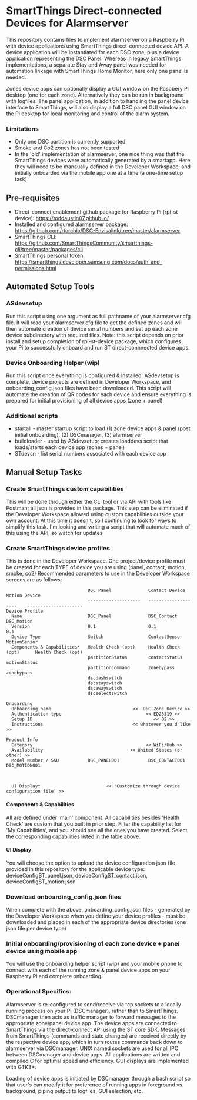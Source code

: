 # SmartThings Direct-connected Devices for Alarmserver

This repository contains files to implement alarmserver on a Raspberry Pi with device applications using SmartThings direct-connected device API.  A device application will be instantiated for each DSC zone, plus a device application representing the DSC Panel.  Whereas in legacy SmartThings implementations, a separate Stay and Away panel was needed for automation linkage with SmartThings Home Monitor, here only one panel is needed.

Zones device apps can optionally display a GUI window on the Raspbery Pi desktop (one for each zone).  Alternatively they can be run in background with logfiles.
The panel application, in addition to handling the panel device interface to SmartThings, will also display a full DSC panel GUI window on the Pi desktop for local monitoring and control of the alarm system.

### Limitations
- Only one DSC partition is currently supported
- Smoke and Co2 zones has not been tested
- In the 'old' implementation of alarmserver, one nice thing was that the SmartThings devices were automatically generated by a smartapp.  Here they will need to be manaually defined in the Developer Workspace, and initially onboarded via the mobile app one at a time (a one-time setup task)

## Pre-requisites
- Direct-connect enablement github package for Raspberry Pi (rpi-st-device): https://toddaustin07.github.io/
- Installed and configured alarmserver package: https://github.com/rtorchia/DSC-Envisalink/tree/master/alarmserver
- SmartThings CLI:  https://github.com/SmartThingsCommunity/smartthings-cli/tree/master/packages/cli
- SmartThings personal token: https://smartthings.developer.samsung.com/docs/auth-and-permissions.html

## Automated Setup Tools

### ASdevsetup
Run this script using one argument as full pathname of your alarmserver.cfg file.  It will read your alarmserver.cfg file to get the defined zones and will then automate creation of device serial numbers and set up each zone device subdirectory with required files.  Note: this script depends on prior install and setup completion of rpi-st-device package, which configures your Pi to successfully onboard and run ST direct-connnected device apps.

### Device Onboarding Helper (wip)
Run this script once everything is configured & installed: ASdevsetup is complete, device projects are defined in Developer Workspace, and onboarding_config.json files have been downloaded.
This script will automate the creation of QR codes for each device and ensure everything is prepared for initial provisioning of all device apps (zone + panel)

### Additional scripts
- startall - master startup script to load (1) zone device apps & panel (post initial onboarding), (2) DSCmanager, (3) alarmserver
- buildloader - used by ASdevsetup; creates loaddevs script that loads/starts each device app (zones + panel)
- STdevsn - list serial numbers associated with each device app


## Manual Setup Tasks

### Create SmartThings custom capabilities 
This will be done through either the CLI tool or via API with tools like Postman; all json is provided in this package.
This step can be eliminated if the Developer Workspace allowed using custom capabilities outside your own account.  At this time it doesn't, so I continuing to look for ways to simplify this task.  I'm looking and writing a script that will automate much of this using the API, so watch for updates.

### Create SmartThings device profiles
This is done in the Developer Workspace.  One project/device profile must be created for each TYPE of device you are using (panel, contact, motion, smoke, co2)
Recommended parameters to use in the Developer Workspace screens are as follows:
```
                               DSC Panel              Contact Device          Motion Device        
                               --------------------   --------------------    ---------------------
Device Profile
  Name                         DSC_Panel              DSC_Contact             DSC_Motion     
  Version                      0.1                    0.1                     0.1
  Device Type                  Switch                 ContactSensor           MotionSensor
  Components & Capabilities*   Health Check (opt)     Health Check (opt)      Health Check (opt)
                               partitionStatus        contactStatus           motionStatus
                               partitioncommand       zonebypass              zonebypass
                               dscdashswitch
                               dscstayswitch
                               dscawayswitch
                               dscselectswitch

Onboarding
  Onboarding name                               <<  DSC Zone Device >>
  Authentication type                                << ED25519 >>
  Setup ID                                              << 02 >>
  Instructions                                  << whatever you'd like >>

Product Info
  Category                                           << WiFi/Hub >>
  Availability                                 << United States (or other) >>
  Model Number / SKU           DSC_PANEL001           DSC_CONTACT001           DSC_MOTION001

 
  
  UI Display*                         << 'Customize through device configuration file' >>

```
#### Components & Capabilities
All are defined under 'main' component.  All capabilities besides 'Health Check' are custom that you built in prior step. Filter the capability list for 'My Capabilities', and you should see all the ones you have created.  Select the corresponding capabilities listed in the table above.

#### UI Display
You will choose the option to upload the device configuration json file provided in this repository for the applicable device type:  deviceConfigST_panel.json, deviceConfigST_contact.json, deviceConfigST_motion.json

### Download onboarding_config.json files
When complete with the above, onboarding_config.json files - generated by the Developer Workspace when you define your device profiles - must be downloaded and placed in each of the appropriate device directories (one json file per device type)


### Initial onboarding/provisioning of each zone device + panel device using mobile app
You will use the onboarding helper script (wip) and your mobile phone to connect with each of the running zone & panel device apps on your Raspberry Pi and complete onboarding. 


### Operational Specifics:

Alarmserver is re-configured to send/receive via tcp sockets to a locally running process on your Pi (DSCmanager), rather than to SmartThings.  DSCmanager then acts as traffic manager to forward messages to the appropriate zone/panel device app.  The device apps are connected to SmartThings via the direct-connect API using the ST core SDK.  Messages from SmartThings (commands and state changes) are received directly by the respective device app, which in turn routes commands back down to alarmserver via DSCmanager.  UNIX named sockets are used for all IPC between DSCmanager and device apps.  All applications are written and compiled C for optimal speed and efficiency.  GUI displays are implemented with GTK3+.

Loading of device apps is initiated by DSCmanager through a bash script so that user's can modify it for preference of running apps in foreground vs. background, piping output to logfiles, GUI selection, etc.
